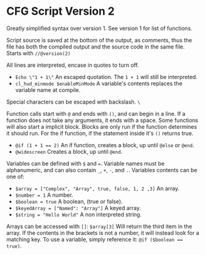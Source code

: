 # CFG Script Version 2

Greatly simplified syntax over version 1.
See version 1 for list of functions.

Script source is saved at the bottom of the output, as comments, thus the file has both the compiled output and the source code in the same file.
Starts with `//@version(2)`

All lines are interpreted, encase in quotes to turn off.
- `Echo \"1 + 1\"` An escaped quotation. The `1 + 1` will still be interpreted.
- `cl_hud_minmode $enableMinMode` A variable's contents replaces the variable name at compile.

Special characters can be escaped with backslash. `\`

Function calls start with `@` and ends with `()`, and can begin in a line. If a function does not take any arguments, it ends with a space.
Some functions will also start a implicit block. Blocks are only run if the function determines it should run. For the if function, if the statement inside it's `()` returns true.
- `@if (1 + 1 == 2)` An if function, creates a block, up until `@else` or `@end`.
- `@widescreen` Creates a block, up until `@end`.

Variables can be defined with `$` and `=`. Variable names must be alphanumeric, and can also contain `_`, `+`, `-`, and `.`.
Variables contents can be one of:
- `$array = ["Complex", "Array", true, false, 1, 2 ,3]` An array.
- `$number = 1` A number.
- `$boolean = true` A boolean, (true or false).
- `$keyedArray = ["Named": "Array"]` A keyed array.
- `$string = "Hello World"` A non interpreted string.

Arrays can be accessed with `[]`: `$array[3]` Will return the third item in the array. If the contents in the brackets is not a number, it will instead look for a matching key.
To use a variable, simply reference it: `@if ($boolean == true)`.


